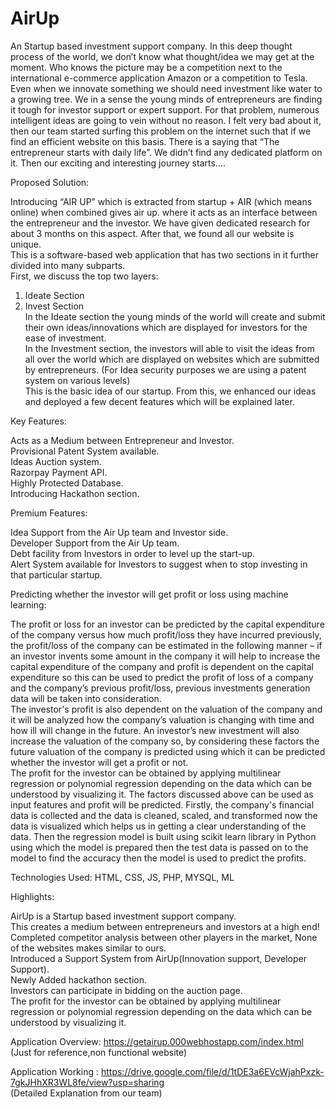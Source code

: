 # AirUp
An Startup based investment support company.
In this deep thought process of the world, we don’t know what thought/idea we may get at the moment. Who knows the picture may be a competition next to the international e-commerce application Amazon or a competition to Tesla. Even when we innovate something we should need investment like water to a growing tree. We in a sense the young minds of entrepreneurs are finding it tough for investor support or expert support. For that problem, numerous intelligent ideas are going to vein without no reason. I felt very bad about it, then our team started surfing this problem on the internet such that if we find an efficient website on this basis. There is a saying that “The entrepreneur starts with daily life”. We didn’t find any dedicated platform on it. Then our exciting and interesting journey starts….  

Proposed Solution:

Introducing “AIR UP” which is extracted from startup + AIR (which means online) when combined gives air up. where it acts as an interface between the entrepreneur and the investor. We have given dedicated research for about 3 months on this aspect. After that, we found all our website is unique.  
This is a software-based web application that has two sections in it further divided into many subparts.  
First, we discuss the top two layers:  
1. Ideate Section  
2. Invest Section   
In the Ideate section the young minds of the world will create and submit their own ideas/innovations which are displayed for investors for the ease of investment.  
In the Investment section, the investors will able to visit the ideas from all over the world which are displayed on websites which are submitted by entrepreneurs. (For Idea security purposes we are using a patent system on various levels)  
This is the basic idea of our startup. From this, we enhanced our ideas and deployed a few decent features which will be explained later.  

Key Features:  

Acts as a Medium between Entrepreneur and Investor.  
Provisional Patent System available.  
Ideas Auction system.  
Razorpay Payment API.  
Highly Protected Database.  
Introducing Hackathon section.  

Premium Features:  

Idea Support from the Air Up team and Investor side.  
Developer Support from the Air Up team.  
Debt facility from Investors in order to level up the start-up.  
Alert System available for Investors to suggest when to stop investing in that particular startup.  


Predicting whether the investor will get profit or loss using machine learning:  

The profit or loss for an investor can be predicted by the capital expenditure of the company versus how much profit/loss they have incurred previously, the profit/loss of the company can be estimated in the following manner – if an investor invents some amount in the company it will help to increase the capital expenditure of the company and profit is dependent on the capital expenditure so this can be used to predict the profit of loss of a company and the company’s previous profit/loss, previous investments generation data will be taken into consideration.  
The investor's profit is also dependent on the valuation of the company and it will be analyzed how the company’s valuation is changing with time and how ill will change in the future. An investor’s new investment will also increase the valuation of the company so, by considering these factors the future valuation of the company is predicted using which it can be predicted whether the investor will get a profit or not.  
The profit for the investor can be obtained by applying multilinear regression or polynomial regression depending on the data which can be understood by visualizing it. The factors discussed above can be used as input features and profit will be predicted. Firstly, the company's financial data is collected and the data is cleaned, scaled, and transformed now the data is visualized which helps us in getting a clear understanding of the data. Then the regression model is built using scikit learn library in Python using which the model is prepared then the test data is passed on to the model to find the accuracy then the model is used to predict the profits.  

Technologies Used: HTML, CSS, JS, PHP, MYSQL, ML  

Highlights:  

AirUp is a Startup based investment support company.  
This creates a medium between entrepreneurs and investors at a high end!  
Completed competitor analysis between other players in the market, None of the websites makes similar to ours.    
Introduced a Support System from AirUp(Innovation support, Developer Support).  
Newly Added hackathon section.  
Investors can participate in bidding on the auction page.  
The profit for the investor can be obtained by applying multilinear regression or polynomial regression depending on the data which can be understood by visualizing it.  

Application Overview: https://getairup.000webhostapp.com/index.html  
(Just for reference,non functional website)  

Application Working : https://drive.google.com/file/d/1tDE3a6EVcWjahPxzk-7gkJHhXR3WL8fe/view?usp=sharing  
(Detailed Explanation from our team)

